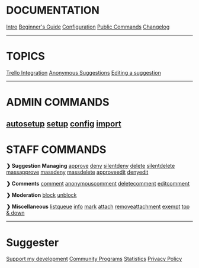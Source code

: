 
# **DOCUMENTATION**
[Intro](home.md)
[Beginner's Guide](beginner-guide.md)
[Configuration](config/configuration.md)
[Public Commands](sumup.md)
[Changelog](changelog.md)

---
# **TOPICS**
[Trello Integration](/topics/trello/intro.md)
[Anonymous Suggestions](/topics/anonymous-suggestions.md)
[Editing a suggestion](/topics/suggestion-editing.md)

---
# **ADMIN COMMANDS**
[autosetup](admin/autosetup.md)
[setup](admin/setup.md)
[config](config/configuration.md)
[import](admin/import.md)
---

# **STAFF COMMANDS**

**❯ Suggestion Managing**
[approve](staff/approve.md)
[deny](staff/deny.md)
[silentdeny](staff/silentdeny.md)
[delete](staff/delete.md)
[silentdelete](staff/silentdelete.md)
[massapprove](staff/massapprove.md)
[massdeny](staff/massdeny.md)
[massdelete](staff/massdelete.md)
[approveedit](staff/approveedit.md) 
[denyedit](staff/denyedit.md)

**❯ Comments**
[comment](staff/comment.md)
[anonymouscomment](staff/acomment.md)
[deletecomment](staff/deletecomment.md)
[editcomment](staff/comment-editing.md)

**❯ Moderation**
[block](staff/block.md)
[unblock](staff/unblock.md)


**❯ Miscellaneous**
[listqueue](staff/listqueue.md)
[info](staff/info.md)
[mark](staff/mark.md)
[attach](staff/attach.md)
[removeattachment](staff/removeattachment.md)
[exempt](staff/exempt.md)
[top & down](staff/top-n-down.md)

---

# **Suggester**
[Support my development](topics/supporting.md)
[Community Programs](topics/community-programs.md)
[Statistics](topics/stats.md)
[Privacy Policy](legal.md)

